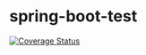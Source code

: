 # spring-boot-test

[![Coverage Status](https://coveralls.io/repos/github/suman-mridha/spring-boot-test/badge.svg?branch=master)](https://coveralls.io/github/suman-mridha/spring-boot-test?branch=master)
